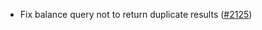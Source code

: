 - Fix balance query not to return duplicate results
  ([\#2125](https://github.com/anoma/namada/issues/2125))